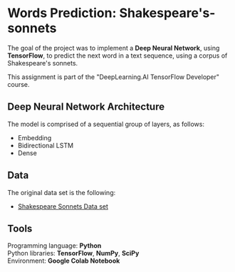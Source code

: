 # Words Prediction: Shakespeare's-sonnets
The goal of the project was to implement a **Deep Neural Network**, using **TensorFlow**, to predict the next word in a text sequence, using a corpus of Shakespeare's sonnets.

This assignment is part of the "DeepLearning.AI TensorFlow Developer" course.

## Deep Neural Network Architecture
The model is comprised of a sequential group of layers, as follows:
- Embedding
- Bidirectional LSTM
- Dense

## Data
The original data set is the following:  
-	[Shakespeare Sonnets Data set](https://www.opensourceshakespeare.org/views/sonnets/sonnet_view.php?range=viewrange&sonnetrange1=1&sonnetrange2=154)

## Tools
Programming language: **Python**  
Python libraries: **TensorFlow**, **NumPy**, **SciPy**  
Environment: **Google Colab Notebook**  
